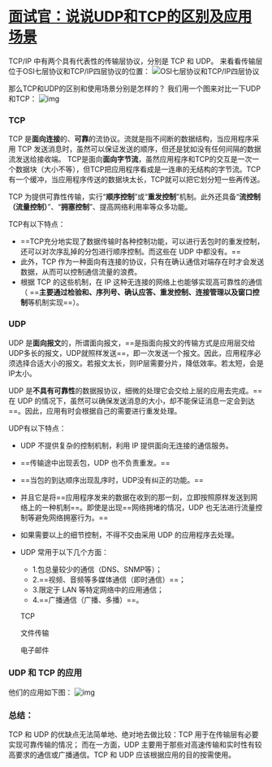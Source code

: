 # [面试官：说说UDP和TCP的区别及应用场景](https://segmentfault.com/a/1190000021815671)



TCP/IP 中有两个具有代表性的传输层协议，分别是 TCP 和 UDP。
来看看传输层位于OSI七层协议和TCP/IP四层协议的位置：
![OSI七层协议和TCP/IP四层协议](https://image-static.segmentfault.com/400/707/4007070167-5e51e657970d8_articlex)

那么TCP和UDP的区别和使用场景分别是怎样的？
我们用一个图来对比一下UDP和TCP：
![img](https://image-static.segmentfault.com/180/628/1806285859-5e51e6597ff7a_articlex)

### TCP

TCP 是**面向连接**的、**可靠**的流协议。流就是指不间断的数据结构，当应用程序采用 TCP 发送消息时，虽然可以保证发送的顺序，但还是犹如没有任何间隔的数据流发送给接收端。
TCP是面向**面向字节流**，虽然应用程序和TCP的交互是一次一个数据块（大小不等），但TCP把应用程序看成是一连串的无结构的字节流。TCP有一个缓冲，当应用程序传送的数据块太长，TCP就可以把它划分短一些再传送。

TCP 为提供可靠性传输，实行“**顺序控制**”或“**重发控制**”机制。此外还具备“**流控制（流量控制）**”、“**拥塞控制**”、提高网络利用率等众多功能。

TCP有以下特点：

- ==TCP充分地实现了数据传输时各种控制功能，可以进行丢包时的重发控制，还可以对次序乱掉的分包进行顺序控制。而这些在 UDP 中都没有。==
- 此外，TCP 作为一种面向有连接的协议，只有在确认通信对端存在时才会发送数据，从而可以控制通信流量的浪费。
- 根据 TCP 的这些机制，在 IP 这种无连接的网络上也能够实现高可靠性的通信（ ==**主要通过检验和、序列号、确认应答、重发控制、连接管理以及窗口控制**等机制实现==）。

### UDP

UDP 是**面向报文**的，所谓面向报文，==是指面向报文的传输方式是应用层交给UDP多长的报文，UDP就照样发送==，即一次发送一个报文。因此，应用程序必须选择合适大小的报文。若报文太长，则IP层需要分片，降低效率。若太短，会是IP太小。

UDP 是**不具有可靠性**的数据报协议，细微的处理它会交给上层的应用去完成。==在 UDP 的情况下，虽然可以确保发送消息的大小，却不能保证消息一定会到达==。因此，应用有时会根据自己的需要进行重发处理。





UDP有以下特点：

- UDP 不提供复杂的控制机制，利用 IP 提供面向无连接的通信服务。

- ==传输途中出现丢包，UDP 也不负责重发。==

- ==当包的到达顺序出现乱序时，UDP没有纠正的功能。==

- 并且它是将==应用程序发来的数据在收到的那一刻，立即按照原样发送到网络上的一种机制==。即使是出现==网络拥堵的情况，UDP 也无法进行流量控制等避免网络拥塞行为。==

- 如果需要以上的细节控制，不得不交由采用 UDP 的应用程序去处理。

- UDP 常用于以下几个方面：

  - 1.包总量较少的通信（DNS、SNMP等）；
  - 2.==视频、音频等多媒体通信（即时通信）==；
  - 3.限定于 LAN 等特定网络中的应用通信；
  - 4.==广播通信（广播、多播）==。

  TCP

  文件传输

  电子邮件

### UDP 和 TCP 的应用

他们的应用如下图：
![img](https://image-static.segmentfault.com/263/968/2639681048-5e51e65aac2b2_articlex)

### 总结：

TCP 和 UDP 的优缺点无法简单地、绝对地去做比较：TCP 用于在传输层有必要实现可靠传输的情况；
而在一方面，UDP 主要用于那些对高速传输和实时性有较高要求的通信或广播通信。TCP 和 UDP 应该根据应用的目的按需使用。